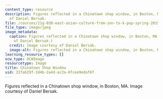 ```yaml
---
content_type: resource
description: Figures reflected in a Chinatown shop window, in Boston, MA. Image courtesy
  of Daniel Bersak.
file: /courses/21g-030-east-asian-culture-from-zen-to-k-pop-spring-2015/22fab29f3d4b2a4dac2a6fcee9edaf6f_21g-030s15.jpg
file_type: image/jpeg
image_metadata:
  caption: Figures reflected in a Chinatown shop window, in Boston, MA. (Image courtesy
    of Daniel Bersak.)
  credit: Image courtesy of Daniel Bersak.
  image-alt: Figures reflected in a Chinatown shop window, in Boston, MA.
learning_resource_types: []
ocw_type: OCWImage
resourcetype: Image
title: Chinatown Shop Window
uid: 22fab29f-3d4b-2a4d-ac2a-6fcee9edaf6f
---
```

Figures reflected in a Chinatown shop window, in Boston, MA. Image courtesy of Daniel Bersak.

